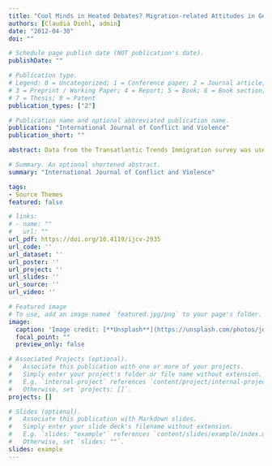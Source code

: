 ```yaml
---
title: "Cool Minds in Heated Debates? Migration-related Attitudes in Germany Before and After a Natural Intervention"
authors: [Claudia Diehl, admin]
date: "2012-04-30"
doi: ""

# Schedule page publish date (NOT publication's date).
publishDate: ""

# Publication type.
# Legend: 0 = Uncategorized; 1 = Conference paper; 2 = Journal article;
# 3 = Preprint / Working Paper; 4 = Report; 5 = Book; 6 = Book section;
# 7 = Thesis; 8 = Patent
publication_types: ["2"]

# Publication name and optional abbreviated publication name.
publication: "International Journal of Conflict and Violence"
publication_short: ""

abstract: Data from the Transatlantic Trends Immigration survey was used to investigate whether the debate surrounding Thilo Sarrazin’s immigration-skeptical Deutschland schafft sich ab (Germany abolishes itself) had any impact on migration-related attitudes in Germany. The book was published in August 2010 and fieldwork took place during the evolving debate, providing a unique opportunity to study the impact of a major media event on public attitudes. Descriptive findings on the aggregate level show no substantial change in migration-related attitudes in the months after publication. More detailed findings reveal a significant increase in skepticism only for respondents with low levels of education, whose assessment of Muslim migrants’ integration became more negative during the debate. There are two possible reasons for the lack of more substantial attitudinal change. Firstly, the debate was highly polarized and lacked the consonant national media coverage that is an important precondition for media effects on public opinion. Secondly, there were no additional external shocks prior to the book’s release, such as a high levels of immigration, that could have made the public more susceptible to criticism of the impact of migration.

# Summary. An optional shortened abstract.
summary: "International Journal of Conflict and Violence"

tags:
- Source Themes
featured: false

# links:
# - name: ""
#   url: ""
url_pdf: https://doi.org/10.4119/ijcv-2935
url_code: ''
url_dataset: ''
url_poster: ''
url_project: ''
url_slides: ''
url_source: ''
url_video: ''

# Featured image
# To use, add an image named `featured.jpg/png` to your page's folder. 
image:
  caption: 'Image credit: [**Unsplash**](https://unsplash.com/photos/jdD8gXaTZsc)'
  focal_point: ""
  preview_only: false

# Associated Projects (optional).
#   Associate this publication with one or more of your projects.
#   Simply enter your project's folder or file name without extension.
#   E.g. `internal-project` references `content/project/internal-project/index.md`.
#   Otherwise, set `projects: []`.
projects: []

# Slides (optional).
#   Associate this publication with Markdown slides.
#   Simply enter your slide deck's filename without extension.
#   E.g. `slides: "example"` references `content/slides/example/index.md`.
#   Otherwise, set `slides: ""`.
slides: example
---
```

